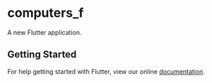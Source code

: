 # computers_f

A new Flutter application.

## Getting Started

For help getting started with Flutter, view our online
[documentation](https://flutter.io/).
